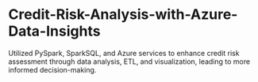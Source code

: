 # Credit-Risk-Analysis-with-Azure-Data-Insights
Utilized PySpark, SparkSQL, and Azure services to enhance credit risk assessment through data analysis, ETL, and visualization, leading to more informed decision-making. 
